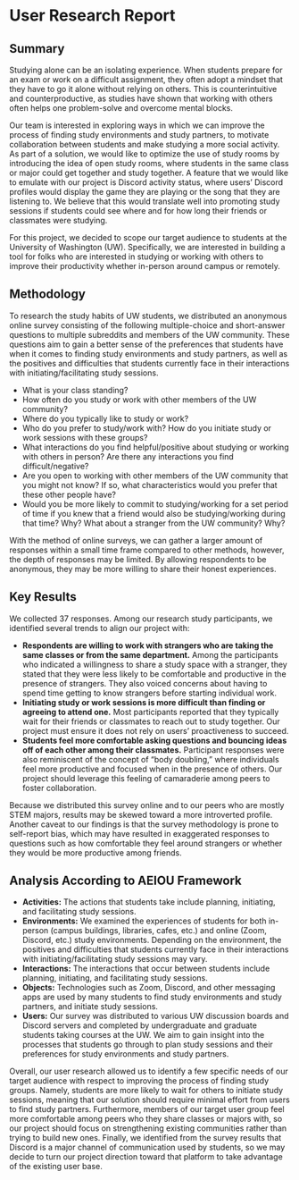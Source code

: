 # User Research Report

## Summary
Studying alone can be an isolating experience. When students prepare for an exam or work on a difficult assignment, they often adopt a mindset that they have to go it alone without relying on others. This is counterintuitive and counterproductive, as studies have shown that working with others often helps one problem-solve and overcome mental blocks.

Our team is interested in exploring ways in which we can improve the process of finding study environments and study partners, to motivate collaboration between students and make studying a more social activity. As part of a solution, we would like to optimize the use of study rooms by introducing the idea of open study rooms, where students in the same class or major could get together and study together. A feature that we would like to emulate with our project is Discord activity status, where users’ Discord profiles would display the game they are playing or the song that they are listening to. We believe that this would translate well into promoting study sessions if students could see where and for how long their friends or classmates were studying.

For this project, we decided to scope our target audience to students at the University of Washington (UW). Specifically, we are interested in building a tool for folks who are interested in studying or working with others to improve their productivity whether in-person around campus or remotely.

## Methodology
To research the study habits of UW students, we distributed an anonymous online survey consisting of the following multiple-choice and short-answer questions to multiple subreddits and members of the UW community. These questions aim to gain a better sense of the preferences that students have when it comes to finding study environments and study partners, as well as the positives and difficulties that students currently face in their interactions with initiating/facilitating study sessions.

- What is your class standing? 
- How often do you study or work with other members of the UW community?
- Where do you typically like to study or work?
- Who do you prefer to study/work with? How do you initiate study or work sessions with these groups?
- What interactions do you find helpful/positive about studying or working with others in person? Are there any interactions you find difficult/negative?
- Are you open to working with other members of the UW community that you might not know? If so, what characteristics would you prefer that these other people have? 
- Would you be more likely to commit to studying/working for a set period of time if you knew that a friend would also be studying/working during that time? Why? What about a stranger from the UW community? Why?

With the method of online surveys, we can gather a larger amount of responses within a small time frame compared to other methods, however, the depth of responses may be limited. By allowing respondents to be anonymous, they may be more willing to share their honest experiences.

## Key Results
We collected 37 responses. Among our research study participants, we identified several trends to align our project with:

- **Respondents are willing to work with strangers who are taking the same classes or from the same department.** Among the participants who indicated a willingness to share a study space with a stranger, they stated that they were less likely to be comfortable and productive in the presence of strangers. They also voiced concerns about having to spend time getting to know strangers before starting individual work.
- **Initiating study or work sessions is more difficult than finding or agreeing to attend one.** Most participants reported that they typically wait for their friends or classmates to reach out to study together. Our project must ensure it does not rely on users’ proactiveness to succeed.
- **Students feel more comfortable asking questions and bouncing ideas off of each other among their classmates.** Participant responses were also reminiscent of the concept of “body doubling,” where individuals feel more productive and focused when in the presence of others. Our project should leverage this feeling of camaraderie among peers to foster collaboration. 

Because we distributed this survey online and to our peers who are mostly STEM majors, results may be skewed toward a more introverted profile. Another caveat to our findings is that the survey methodology is prone to self-report bias, which may have resulted in exaggerated responses to questions such as how comfortable they feel around strangers or whether they would be more productive among friends.

## Analysis According to AEIOU Framework
- **Activities:** The actions that students take include planning, initiating, and facilitating study sessions.
- **Environments:** We examined the experiences of students for both in-person (campus buildings, libraries, cafes, etc.) and online (Zoom, Discord, etc.) study environments. Depending on the environment, the positives and difficulties that students currently face in their interactions with initiating/facilitating study sessions may vary. 
- **Interactions:** The interactions that occur between students include planning, initiating, and facilitating study sessions.
- **Objects:** Technologies such as Zoom, Discord, and other messaging apps are used by many students to find study environments and study partners, and initiate study sessions.
- **Users:** Our survey was distributed to various UW discussion boards and Discord servers and completed by undergraduate and graduate students taking courses at the UW. We aim to gain insight into the processes that students go through to plan study sessions and their preferences for study environments and study partners.

Overall, our user research allowed us to identify a few specific needs of our target audience with respect to improving the process of finding study groups. Namely, students are more likely to wait for others to initiate study sessions, meaning that our solution should require minimal effort from users to find study partners. Furthermore, members of our target user group feel more comfortable among peers who they share classes or majors with, so our project should focus on strengthening existing communities rather than trying to build new ones. Finally, we identified from the survey results that Discord is a major channel of communication used by students, so we may decide to turn our project direction toward that platform to take advantage of the existing user base.
